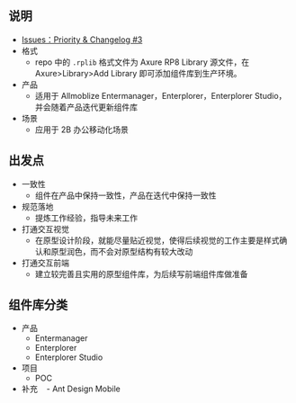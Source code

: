 ## 说明

- [Issues：Priority & Changelog #3](https://github.com/wuzhiyi/component-library/issues/3)
- 格式
    - repo 中的 `.rplib` 格式文件为 Axure RP8 Library 源文件，在 Axure>Library>Add Library 即可添加组件库到生产环境。
- 产品
    - 适用于 Allmoblize Entermanager，Enterplorer，Enterplorer Studio，并会随着产品迭代更新组件库
- 场景
    - 应用于 2B 办公移动化场景

## 出发点

- 一致性
    - 组件在产品中保持一致性，产品在迭代中保持一致性
- 规范落地
    - 提炼工作经验，指导未来工作
- 打通交互视觉
    - 在原型设计阶段，就能尽量贴近视觉，使得后续视觉的工作主要是样式确认和原型润色，而不会对原型结构有较大改动
- 打通交互前端
    - 建立较完善且实用的原型组件库，为后续写前端组件库做准备

## 组件库分类

- 产品
    - Entermanager
    - Enterplorer
    - Enterplorer Studio
- 项目
    - POC
- 补充
    - Ant Design Mobile
